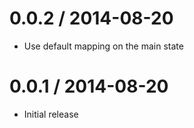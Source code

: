
0.0.2 / 2014-08-20
==================

 * Use default mapping on the main state

0.0.1 / 2014-08-20
==================

 * Initial release

<!--
 vi: set ft=markdown :
-->
